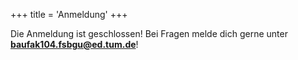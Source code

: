 +++
title = 'Anmeldung'
+++

Die Anmeldung ist geschlossen! Bei Fragen melde dich gerne unter **[baufak104.fsbgu@ed.tum.de](mailto:baufak104.fsbgu@ed.tum.de)**!
